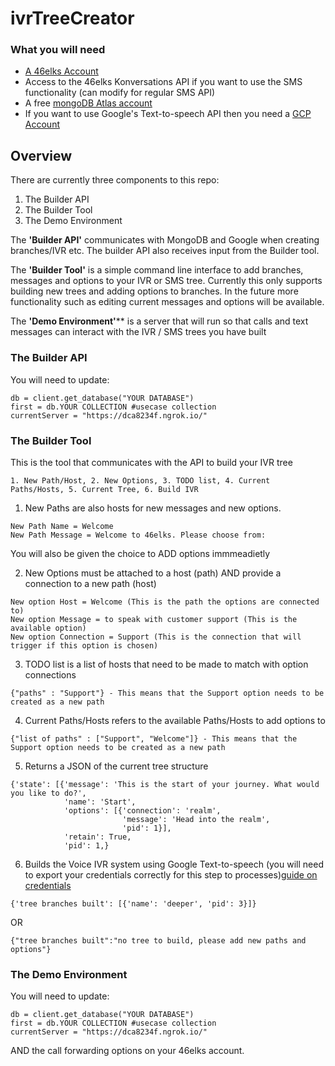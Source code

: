 # ivrTreeCreator

### What you will need

* [A 46elks Account](www.46elks.com)
* Access to the 46elks Konversations API if you want to use the SMS functionality (can modify for regular SMS API)
* A free [mongoDB Atlas account](https://www.mongodb.com/cloud/atlas)
* If you want to use Google's Text-to-speech API then you need a [GCP Account](https://cloud.google.com/text-to-speech)

## Overview

There are currently three components to this repo:

1. The Builder API
2. The Builder Tool
3. The Demo Environment

The **'Builder API'** communicates with MongoDB and Google when creating branches/IVR etc. The builder API also receives input from the Builder tool. 

The **'Builder Tool'** is a simple command line interface to add branches, messages and options to your IVR or SMS tree. Currently this only supports building new trees and adding options to branches. In the future more functionality such as editing current messages and options will be available. 

The **'Demo Environment'**** is a server that will run so that calls and text messages can interact with the IVR / SMS trees you have built

### The Builder API

You will need to update:

```
db = client.get_database("YOUR DATABASE")
first = db.YOUR COLLECTION #usecase collection
currentServer = "https://dca8234f.ngrok.io/"
```
### The Builder Tool

This is the tool that communicates with the API to build your IVR tree

```
1. New Path/Host, 2. New Options, 3. TODO list, 4. Current Paths/Hosts, 5. Current Tree, 6. Build IVR
```

1. New Paths are also hosts for new messages and new options. 

```
New Path Name = Welcome
New Path Message = Welcome to 46elks. Please choose from:
```
You will also be given the choice to ADD options immmeadietly 

2. New Options must be attached to a host (path) AND provide a connection to a new path (host)

```
New option Host = Welcome (This is the path the options are connected to)
New option Message = to speak with customer support (This is the available option)
New option Connection = Support (This is the connection that will trigger if this option is chosen)
```
3. TODO list is a list of hosts that need to be made to match with option connections

```
{"paths" : "Support"} - This means that the Support option needs to be created as a new path
```
4. Current Paths/Hosts refers to the available Paths/Hosts to add options to

```
{"list of paths" : ["Support", "Welcome"]} - This means that the Support option needs to be created as a new path
```
5. Returns a JSON of the current tree structure
```
{'state': [{'message': 'This is the start of your journey. What would you like to do?',
            'name': 'Start',
            'options': [{'connection': 'realm',
                         'message': 'Head into the realm',
                         'pid': 1}],
            'retain': True,
            'pid': 1,}
```
6. Builds the Voice IVR system using Google Text-to-speech (you will need to export your credentials correctly for this step to processes)[guide on credentials](https://cloud.google.com/docs/authentication/getting-started)

```
{'tree branches built': [{'name': 'deeper', 'pid': 3}]}
```
OR
```
{"tree branches built":"no tree to build, please add new paths and options"}
```
### The Demo Environment

You will need to update:

```
db = client.get_database("YOUR DATABASE")
first = db.YOUR COLLECTION #usecase collection
currentServer = "https://dca8234f.ngrok.io/"
```

AND the call forwarding options on your 46elks account.
